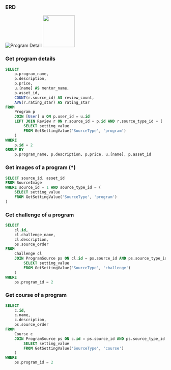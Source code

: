 ### ERD
![Program Detail](https://github.com/user-attachments/assets/0cbd4169-7d83-49b9-98be-f3e997893266)
<img src="[https://github.com/user-attachments/assets/0cbd4169-7d83-49b9-98be-f3e997893266]" height="100">
### Get program details
```sql
SELECT 
    p.program_name,
    p.description,
    p.price,
    u.[name] AS mentor_name,
    p.asset_id,
    COUNT(r.source_id) AS review_count,
    AVG(r.rating_star) AS rating_star
FROM 
    Program p
    JOIN [User] u ON p.user_id = u.id
    LEFT JOIN Review r ON r.source_id = p.id AND r.source_type_id = (
        SELECT setting_value
		FROM GetSettingValue('SourceType', 'program')
    )
WHERE 
    p.id = 2
GROUP BY
    p.program_name, p.description, p.price, u.[name], p.asset_id
```

### Get images of a program (*)
```sql
SELECT source_id, asset_id
FROM SourceImage 
WHERE source_id = 1 AND source_type_id = (
    SELECT setting_value
    FROM GetSettingValue('SourceType', 'program')
)
```

### Get challenge of a program
```sql
SELECT
    cl.id,
    cl.challenge_name,
    cl.description,
    ps.source_order
FROM
    Challenge cl
    JOIN ProgramSource ps ON cl.id = ps.source_id AND ps.source_type_id = (
        SELECT setting_value
		FROM GetSettingValue('SourceType', 'challenge')
    )
WHERE
    ps.program_id = 2
```

### Get course of a program
```sql
SELECT
    c.id,
    c.name,
    c.description,
    ps.source_order
FROM
    Course c
    JOIN ProgramSource ps ON c.id = ps.source_id AND ps.source_type_id = (
        SELECT setting_value
		FROM GetSettingValue('SourceType', 'course')
    )
WHERE 
    ps.program_id = 2
```
